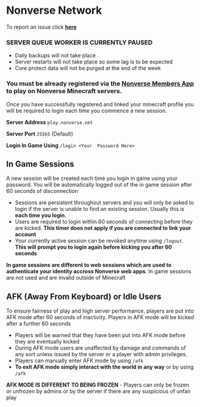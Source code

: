 # Nonverse Network
To report an issue click [**here**](https://github.com/nonverse/play/issues/new/choose)

### **SERVER QUEUE WORKER IS CURRENTLY PAUSED**
- Daily backups will not take place
- Server restarts will not take place so some lag is to be expected
- Core protect data will not be purged at the end of the week

### **You must be already registered via the [Nonverse Members App](https://my.nonverse.net) to play on Nonverse Minecraft servers.**

Once you have successfully registered and linked your minecraft profile you will be required to login each time you commence a new session.

**Server Address** ```play.nonverse.net```

**Server Port** ```25565``` (Default)

**Login In Game Using** ```/login <Your  Password Here>```

## In Game Sessions
A new session will be created each time you login in game using your password. You will be automatically logged out of the in game session after 60 seconds of disconnection

- Sessions are persistent throughout servers and you will only be asked to login if the server is unable to find an existing session. Usually this is **each time you login**.
- Users are required to login within 60 seconds of connecting before they are kicked. **This timer does not apply if you are connected to link your account**
- Your currently active session can be revoked anytime using ```/logout```. **This will prompt you to login again before kicking you after 60 seconds**

**In game sessions are different to web sessions which are used to authenticate your identity accross Nonverse web apps**. In game sessions are not used and are invalid outside of Minecraft

## AFK (Away From Keyboard) or Idle Users
To ensure fairness of play and high server performance, players are put into AFK mode after 60 seconds of inactivity. Players in AFK mode will be kicked after a further 60 seconds
- Players will be warned that they have been put into AFK mode before they are eventually kicked
- During AFK mode users are unaffected by damage and commands of any sort unless issued by the server or a player with admin privileges.
- Players can manually enter AFK mode by using ```/afk```
- **To exit AFK mode simply interact with the world in any way** or by using ```/afk```

**AFK MODE IS DIFFERENT TO BEING FROZEN** - Players can only be frozen or unfrozen by admins or by the server if there are any suspicious of unfair play
